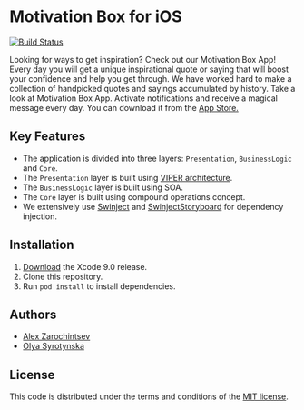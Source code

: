 # Motivation Box for iOS

[![Build Status](https://travis-ci.org/zarochintsev/MotivationBox.svg?branch=master)](https://travis-ci.org/zarochintsev/MotivationBox)

Looking for ways to get inspiration? Check out our Motivation Box App! Every day you will get a unique inspirational quote or saying that will boost your confidence and help you get through. We have worked hard to make a collection of handpicked quotes and sayings accumulated by history. Take a look at Motivation Box App. Activate notifications and receive a magical message every day. You can download it from the [App Store.](https://itunes.apple.com/app/id1254987960)

## Key Features

- The application is divided into three layers: `Presentation`, `BusinessLogic` and `Core`.
- The `Presentation` layer is built using [VIPER architecture](https://github.com/rambler-digital-solutions/The-Book-of-VIPER).
- The `BusinessLogic` layer is built using SOA.
- The `Core` layer is built using compound operations concept.
- We extensively use [Swinject](https://github.com/Swinject/Swinject) and [SwinjectStoryboard](https://github.com/Swinject/SwinjectStoryboard) for dependency injection.

## Installation

1. [Download](https://developer.apple.com/xcode/download) the Xcode 9.0 release.
1. Clone this repository.
1. Run `pod install` to install dependencies.

## Authors

- [Alex Zarochintsev](https://www.linkedin.com/in/zarochintsev)
- [Olya Syrotynska](https://www.linkedin.com/in/olga-syrotynska-138668129/)

## License

This code is distributed under the terms and conditions of the [MIT license](LICENSE).

